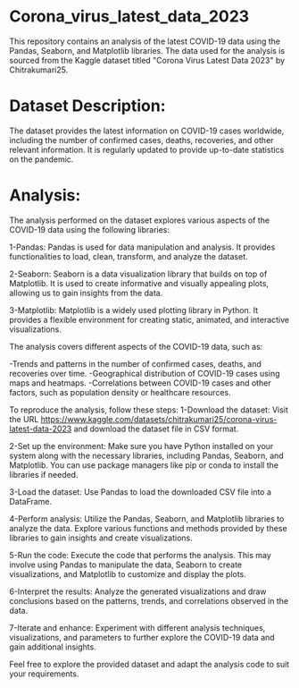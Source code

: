 # Corona_virus_latest_data_2023
This repository contains an analysis of the latest COVID-19 data using the Pandas, Seaborn, and Matplotlib libraries. The data used for the analysis is sourced from the Kaggle dataset titled "Corona Virus Latest Data 2023" by Chitrakumari25.

# Dataset Description:
The dataset provides the latest information on COVID-19 cases worldwide, including the number of confirmed cases, deaths, recoveries, and other relevant information. It is regularly updated to provide up-to-date statistics on the pandemic.

# Analysis:
The analysis performed on the dataset explores various aspects of the COVID-19 data using the following libraries:

  1-Pandas: Pandas is used for data manipulation and analysis. It provides functionalities to load, clean, transform, and analyze the dataset.

  2-Seaborn: Seaborn is a data visualization library that builds on top of Matplotlib. It is used to create informative and visually appealing plots, allowing us to gain insights from the data.

  3-Matplotlib: Matplotlib is a widely used plotting library in Python. It provides a flexible environment for creating static, animated, and interactive visualizations.

The analysis covers different aspects of the COVID-19 data, such as:

  -Trends and patterns in the number of confirmed cases, deaths, and recoveries over time.
  -Geographical distribution of COVID-19 cases using maps and heatmaps.
  -Correlations between COVID-19 cases and other factors, such as population density or healthcare resources.
  
 To reproduce the analysis, follow these steps:
 1-Download the dataset: Visit the URL https://www.kaggle.com/datasets/chitrakumari25/corona-virus-latest-data-2023 and download the dataset file in CSV format.

2-Set up the environment: Make sure you have Python installed on your system along with the necessary libraries, including Pandas, Seaborn, and Matplotlib. You can use package managers like pip or conda to install the libraries if needed.

3-Load the dataset: Use Pandas to load the downloaded CSV file into a DataFrame.

4-Perform analysis: Utilize the Pandas, Seaborn, and Matplotlib libraries to analyze the data. Explore various functions and methods provided by these libraries to gain insights and create visualizations.

5-Run the code: Execute the code that performs the analysis. This may involve using Pandas to manipulate the data, Seaborn to create visualizations, and Matplotlib to customize and display the plots.

6-Interpret the results: Analyze the generated visualizations and draw conclusions based on the patterns, trends, and correlations observed in the data.

7-Iterate and enhance: Experiment with different analysis techniques, visualizations, and parameters to further explore the COVID-19 data and gain additional insights.

Feel free to explore the provided dataset and adapt the analysis code to suit your requirements.

